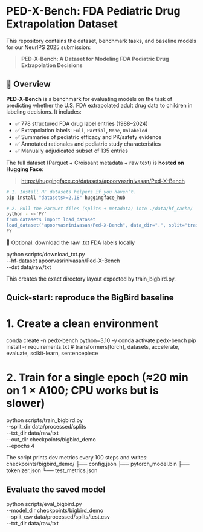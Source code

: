 
# PED-X-Bench: FDA Pediatric Drug Extrapolation Dataset

This repository contains the dataset, benchmark tasks, and baseline models for our NeurIPS 2025 submission:

> **PED-X-Bench: A Dataset for Modeling FDA Pediatric Drug Extrapolation Decisions**

## 🧾 Overview

**PED-X-Bench** is a benchmark for evaluating models on the task of predicting whether the U.S. FDA extrapolated adult drug data to children in labeling decisions. It includes:

- ✅ 778 structured FDA drug label entries (1988–2024)
- ✅ Extrapolation labels: `Full`, `Partial`, `None`, `Unlabeled`
- ✅ Summaries of pediatric efficacy and PK/safety evidence
- ✅ Annotated rationales and pediatric study characteristics
- ✅ Manually adjudicated subset of 135 entries

The full dataset (Parquet + Croissant metadata + raw text) is **hosted on
Hugging Face**:

> <https://huggingface.co/datasets/apoorvasrinivasan/Ped-X-Bench>

```bash
# 1. Install HF datasets helpers if you haven’t.
pip install "datasets>=2.18" huggingface_hub

# 2. Pull the Parquet files (splits + metadata) into ./data/hf_cache/
python - <<'PY'
from datasets import load_dataset
load_dataset("apoorvasrinivasan/Ped-X-Bench", data_dir=".", split="train")
PY
```

🔻 Optional: download the raw .txt FDA labels locally

python scripts/download_txt.py \
        --hf-dataset apoorvasrinivasan/Ped-X-Bench \
        --dst data/raw/txt

This creates the exact directory layout expected by train_bigbird.py.

## Quick-start: reproduce the BigBird baseline

# 1. Create a clean environment
conda create -n pedx-bench python=3.10 -y
conda activate pedx-bench
pip install -r requirements.txt          # transformers[torch], datasets, accelerate, evaluate, scikit-learn, sentencepiece

# 2. Train for a single epoch (≈20 min on 1 × A100; CPU works but is slower)
python scripts/train_bigbird.py \
       --split_dir data/processed/splits \
       --txt_dir   data/raw/txt \
       --out_dir   checkpoints/bigbird_demo \
       --epochs    4

The script prints dev metrics every 100 steps and writes:
checkpoints/bigbird_demo/
  ├── config.json
  ├── pytorch_model.bin
  ├── tokenizer.json
  └── test_metrics.json

## Evaluate the saved model

python scripts/eval_bigbird.py \
       --model_dir checkpoints/bigbird_demo \
       --split_csv data/processed/splits/test.csv \
       --txt_dir   data/raw/txt

      
